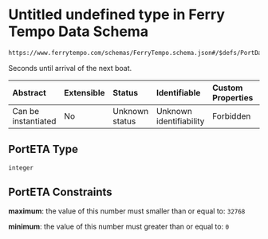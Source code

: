 # Untitled undefined type in Ferry Tempo Data Schema

```txt
https://www.ferrytempo.com/schemas/FerryTempo.schema.json#/$defs/PortData/properties/PortETA
```

Seconds until arrival of the next boat.

| Abstract            | Extensible | Status         | Identifiable            | Custom Properties | Additional Properties | Access Restrictions | Defined In                                                                           |
| :------------------ | :--------- | :------------- | :---------------------- | :---------------- | :-------------------- | :------------------ | :----------------------------------------------------------------------------------- |
| Can be instantiated | No         | Unknown status | Unknown identifiability | Forbidden         | Allowed               | none                | [FerryTempo.schema.json\*](../schemas/FerryTempo.schema.json "open original schema") |

## PortETA Type

`integer`

## PortETA Constraints

**maximum**: the value of this number must smaller than or equal to: `32768`

**minimum**: the value of this number must greater than or equal to: `0`

